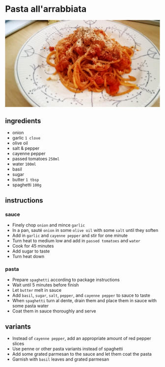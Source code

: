 # Pasta all'arrabbiata

![Photo](./pasta-all-arrabbiata.jpg)

## ingredients

- onion
- garlic `1 clove`
- olive oil
- salt & pepper
- cayenne pepper
- passed tomatoes `250ml`
- water `100ml`
- basil
- sugar
- butter `1 tbsp`
- spaghetti `100g`

## instructions

### sauce

- Finely chop `onion` and mince `garlic`
- In a pan, sauté `onion` in some `olive oil` with some `salt` until they soften
- Add in `garlic` and `cayenne pepper` and stir for one minute
- Turn heat to medium low and add in `passed tomatoes` and `water`
- Cook for 45 minutes
- Add sugar to taste
- Turn heat down

### pasta

- Prepare `spaghetti` according to package instructions
- Wait until 5 minutes before finish
- Let `butter` melt in sauce
- Add `basil`, `sugar`, `salt`, `pepper`, and `cayenne pepper` to sauce to taste
- When `spaghetti` turn al dente, drain them and place them in sauce with some pasta water
- Coat them in sauce thoroughly and serve

## variants

- Instead of `cayenne pepper`, add an appropriate amount of red pepper slices
- Use penne or other pasta variants instead of spaghetti
- Add some grated parmesan to the sauce and let them coat the pasta
- Garnish with `basil` leaves and grated parmesan
